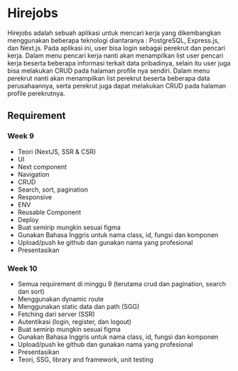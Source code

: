 # Hirejobs

Hirejobs adalah sebuah aplikasi untuk mencari kerja yang dikembangkan menggunakan beberapa teknologi diantaranya : PostgreSQL, Express.js, dan Next.js. Pada aplikasi ini, user bisa login sebagai perekrut dan pencari kerja. Dalam menu pencari kerja nanti akan menampilkan list user pencari kerja beserta beberapa informasi terkait data pribadinya, selain itu user juga bisa melakukan CRUD pada halaman profile nya sendiri. Dalam menu perekrut nanti akan menampilkan list perekrut beserta beberapa data perusahaannya, serta perekrut juga dapat melakukan CRUD pada halaman profile perekrutnya.

## Requirement
### Week 9 
- Teori (NextJS, SSR & CSR)
- UI
- Next component
- Navigation
- CRUD
- Search, sort, pagination
- Responsive
- ENV
- Reusable Component
- Deploy
- Buat semirip mungkin sesuai figma
- Gunakan Bahasa Inggris untuk nama class, id, fungsi dan komponen
- Upload/push ke github dan gunakan nama yang profesional
- Presentasikan

### Week 10
- Semua requirement di minggu 9 (terutama crud dan pagination, search dan sort)
- Menggunakan dynamic route
- Menggunakan static data dan path (SGG)
- Fetching dari server (SSR)
- Autentikasi (login, register, dan logout)
- Buat semirip mungkin sesuai figma
- Gunakan Bahasa Inggris untuk nama class, id, fungsi dan komponen
- Upload/push ke github dan gunakan nama yang profesional
- Presentasikan
- Teori, SSG, library and framework, unit testing

